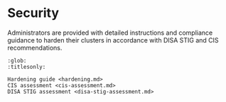 # Security

Administrators are provided with detailed instructions and compliance guidance to
harden their clusters in accordance with DISA STIG and CIS recommendations.

```{toctree}
:glob:
:titlesonly:

Hardening guide <hardening.md>
CIS assessment <cis-assessment.md>
DISA STIG assessment <disa-stig-assessment.md>
```
